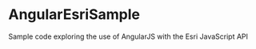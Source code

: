 AngularEsriSample
=================

Sample code exploring the use of AngularJS with the Esri JavaScript API
